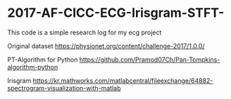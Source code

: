 # 2017-AF-CICC-ECG-Irisgram-STFT-

This code is a simple research log for my ecg project

Original dataset
https://physionet.org/content/challenge-2017/1.0.0/

PT-Algorithm for Python
https://github.com/Pramod07Ch/Pan-Tompkins-algorithm-python

Irisgram
https://kr.mathworks.com/matlabcentral/fileexchange/64882-spectrogram-visualization-with-matlab
